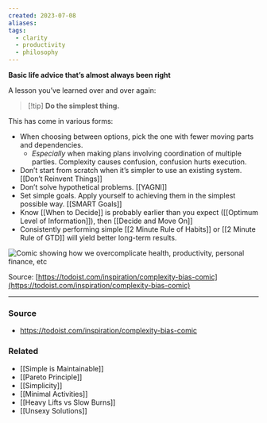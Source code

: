 ```yaml
---
created: 2023-07-08
aliases: 
tags:
  - clarity
  - productivity
  - philosophy
---
```

**Basic life advice that’s almost always been right**

A lesson you’ve learned over and over again:  

> [!tip] **Do the simplest thing.** 

This has come in various forms:

- When choosing between options, pick the one with fewer moving parts and dependencies.
	- *Especially* when making plans involving coordination of multiple parties. Complexity causes confusion, confusion hurts execution.
- Don’t start from scratch when it’s simpler to use an existing system. [[Don’t Reinvent Things]]
- Don’t solve hypothetical problems. [[YAGNI]]
- Set simple goals. Apply yourself to achieving them in the simplest possible way. [[SMART Goals]]
- Know [[When to Decide]] is probably earlier than you expect ([[Optimum Level of Information]]), then [[Decide and Move On]]
- Consistently performing simple [[2 Minute Rule of Habits]] or [[2 Minute Rule of GTD]] will yield better long-term results.

![Comic showing how we overcomplicate health, productivity, personal finance, etc](https://res.cloudinary.com/imagist/image/fetch/q_auto,f_auto,c_scale,w_2624/https%3A%2F%2Ftdinspiration.wpengine.com%2Fwp-content%2Fuploads%2F2021%2F05%2FCognitive_Biases-complexity_Doist.png)

Source: [https://todoist.com/inspiration/complexity-bias-comic](https://todoist.com/inspiration/complexity-bias-comic)

****
### Source
- https://todoist.com/inspiration/complexity-bias-comic

### Related
- [[Simple is Maintainable]] 
- [[Pareto Principle]] 
- [[Simplicity]] 
- [[Minimal Activities]] 
- [[Heavy Lifts vs Slow Burns]]
- [[Unsexy Solutions]]